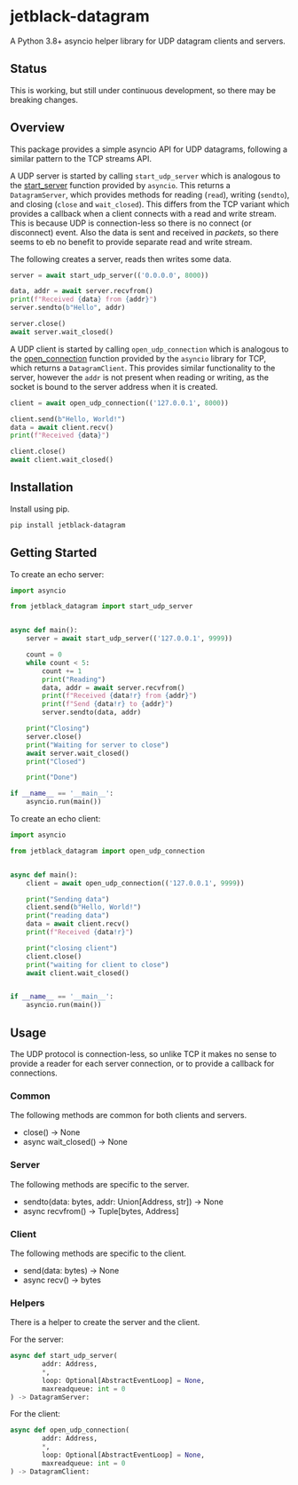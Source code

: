 # jetblack-datagram

A Python 3.8+ asyncio helper library for UDP datagram clients and servers.

## Status

This is working, but still under continuous development, so there may be breaking changes.

## Overview

This package provides a simple asyncio API for UDP datagrams, following a
similar pattern to the TCP streams API.

A UDP server is started by calling `start_udp_server` which is
analogous to the
[start_server](https://docs.python.org/3/library/asyncio-stream.html#asyncio.start_server)
function provided by `asyncio`.
This returns a `DatagramServer`, which provides methods for reading (`read`), writing (`sendto`),
and closing (`close` and `wait_closed`). This differs from the TCP variant which provides
a callback when a client connects with a read and write stream. This is because UDP is connection-less
so there is no connect (or disconnect) event. Also the data is sent and received in *packets*,
so there seems to eb no benefit to provide separate read and write stream.

The following creates a server, reads then writes some data.

```python
server = await start_udp_server(('0.0.0.0', 8000))

data, addr = await server.recvfrom()
print(f"Received {data} from {addr}")
server.sendto(b"Hello", addr)

server.close()
await server.wait_closed()
```

A UDP client is started by calling `open_udp_connection` which is analogous
to the
[open_connection](https://docs.python.org/3/library/asyncio-stream.html#asyncio.open_connection)
function provided by the `asyncio` library for TCP, which returns a `DatagramClient`. This provides similar functionality to the
server, however the `addr` is not present when reading or writing, as the socket is bound
to the server address when it is created.

```python
client = await open_udp_connection(('127.0.0.1', 8000))

client.send(b"Hello, World!")
data = await client.recv()
print(f"Received {data}")

client.close()
await client.wait_closed()
```



## Installation

Install using pip.

```bash
pip install jetblack-datagram
```

## Getting Started

To create an echo server:

```python
import asyncio

from jetblack_datagram import start_udp_server


async def main():
    server = await start_udp_server(('127.0.0.1', 9999))

    count = 0
    while count < 5:
        count += 1
        print("Reading")
        data, addr = await server.recvfrom()
        print(f"Received {data!r} from {addr}")
        print(f"Send {data!r} to {addr}")
        server.sendto(data, addr)

    print("Closing")
    server.close()
    print("Waiting for server to close")
    await server.wait_closed()
    print("Closed")

    print("Done")

if __name__ == '__main__':
    asyncio.run(main())
```

To create an echo client:

```python
import asyncio

from jetblack_datagram import open_udp_connection


async def main():
    client = await open_udp_connection(('127.0.0.1', 9999))

    print("Sending data")
    client.send(b"Hello, World!")
    print("reading data")
    data = await client.recv()
    print(f"Received {data!r}")

    print("closing client")
    client.close()
    print("waiting for client to close")
    await client.wait_closed()


if __name__ == '__main__':
    asyncio.run(main())
```

## Usage

The UDP protocol is connection-less, so unlike TCP it makes
no sense to provide a reader for each server connection, or to
provide a callback for connections.

### Common

The following methods are common for both clients and servers.

* close() -> None
* async wait_closed() -> None

### Server

The following methods are specific to the server.

* sendto(data: bytes, addr: Union[Address, str]) -> None
* async recvfrom() -> Tuple[bytes, Address]

### Client

The following methods are specific to the client.

* send(data: bytes) -> None
* async recv() -> bytes

### Helpers

There is a helper to create the server and the client.

For the server:

```python
async def start_udp_server(
        addr: Address,
        *,
        loop: Optional[AbstractEventLoop] = None,
        maxreadqueue: int = 0
) -> DatagramServer:
```

For the client:

```python
async def open_udp_connection(
        addr: Address,
        *,
        loop: Optional[AbstractEventLoop] = None,
        maxreadqueue: int = 0
) -> DatagramClient:
```
